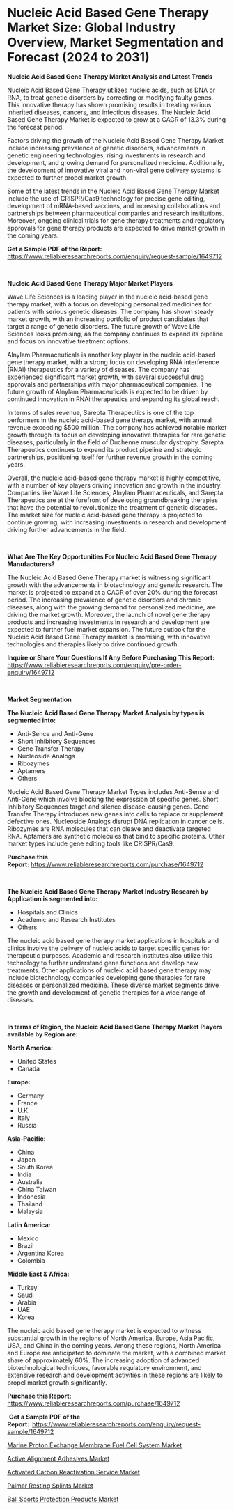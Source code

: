 <p><h1>Nucleic Acid Based Gene Therapy Market Size: Global Industry Overview, Market Segmentation and Forecast (2024 to 2031)</h1></p><p><strong>Nucleic Acid Based Gene Therapy Market Analysis and Latest Trends</strong></p>
<p><p>Nucleic Acid Based Gene Therapy utilizes nucleic acids, such as DNA or RNA, to treat genetic disorders by correcting or modifying faulty genes. This innovative therapy has shown promising results in treating various inherited diseases, cancers, and infectious diseases. The Nucleic Acid Based Gene Therapy Market is expected to grow at a CAGR of 13.3% during the forecast period.</p><p>Factors driving the growth of the Nucleic Acid Based Gene Therapy Market include increasing prevalence of genetic disorders, advancements in genetic engineering technologies, rising investments in research and development, and growing demand for personalized medicine. Additionally, the development of innovative viral and non-viral gene delivery systems is expected to further propel market growth.</p><p>Some of the latest trends in the Nucleic Acid Based Gene Therapy Market include the use of CRISPR/Cas9 technology for precise gene editing, development of mRNA-based vaccines, and increasing collaborations and partnerships between pharmaceutical companies and research institutions. Moreover, ongoing clinical trials for gene therapy treatments and regulatory approvals for gene therapy products are expected to drive market growth in the coming years.</p></p>
<p><strong>Get a Sample PDF of the Report:&nbsp;</strong> <a href="https://www.reliableresearchreports.com/enquiry/request-sample/1649712">https://www.reliableresearchreports.com/enquiry/request-sample/1649712</a></p>
<p>&nbsp;</p>
<p><strong>Nucleic Acid Based Gene Therapy Major Market Players</strong></p>
<p><p>Wave Life Sciences is a leading player in the nucleic acid-based gene therapy market, with a focus on developing personalized medicines for patients with serious genetic diseases. The company has shown steady market growth, with an increasing portfolio of product candidates that target a range of genetic disorders. The future growth of Wave Life Sciences looks promising, as the company continues to expand its pipeline and focus on innovative treatment options.</p><p>Alnylam Pharmaceuticals is another key player in the nucleic acid-based gene therapy market, with a strong focus on developing RNA interference (RNAi) therapeutics for a variety of diseases. The company has experienced significant market growth, with several successful drug approvals and partnerships with major pharmaceutical companies. The future growth of Alnylam Pharmaceuticals is expected to be driven by continued innovation in RNAi therapeutics and expanding its global reach.</p><p>In terms of sales revenue, Sarepta Therapeutics is one of the top performers in the nucleic acid-based gene therapy market, with annual revenue exceeding $500 million. The company has achieved notable market growth through its focus on developing innovative therapies for rare genetic diseases, particularly in the field of Duchenne muscular dystrophy. Sarepta Therapeutics continues to expand its product pipeline and strategic partnerships, positioning itself for further revenue growth in the coming years.</p><p>Overall, the nucleic acid-based gene therapy market is highly competitive, with a number of key players driving innovation and growth in the industry. Companies like Wave Life Sciences, Alnylam Pharmaceuticals, and Sarepta Therapeutics are at the forefront of developing groundbreaking therapies that have the potential to revolutionize the treatment of genetic diseases. The market size for nucleic acid-based gene therapy is projected to continue growing, with increasing investments in research and development driving further advancements in the field.</p></p>
<p>&nbsp;</p>
<p><strong>What Are The Key Opportunities For Nucleic Acid Based Gene Therapy Manufacturers?</strong></p>
<p><p>The Nucleic Acid Based Gene Therapy market is witnessing significant growth with the advancements in biotechnology and genetic research. The market is projected to expand at a CAGR of over 20% during the forecast period. The increasing prevalence of genetic disorders and chronic diseases, along with the growing demand for personalized medicine, are driving the market growth. Moreover, the launch of novel gene therapy products and increasing investments in research and development are expected to further fuel market expansion. The future outlook for the Nucleic Acid Based Gene Therapy market is promising, with innovative technologies and therapies likely to drive continued growth.</p></p>
<p><strong>Inquire or Share Your Questions If Any Before Purchasing This Report:</strong> <a href="https://www.reliableresearchreports.com/enquiry/pre-order-enquiry/1649712">https://www.reliableresearchreports.com/enquiry/pre-order-enquiry/1649712</a></p>
<p>&nbsp;</p>
<p><strong>Market Segmentation</strong></p>
<p><strong>The Nucleic Acid Based Gene Therapy Market Analysis by types is segmented into:</strong></p>
<p><ul><li>Anti-Sence and Anti-Gene</li><li>Short Inhibitory Sequences</li><li>Gene Transfer Therapy</li><li>Nucleoside Analogs</li><li>Ribozymes</li><li>Aptamers</li><li>Others</li></ul></p>
<p><p>Nucleic Acid Based Gene Therapy Market Types includes Anti-Sense and Anti-Gene which involve blocking the expression of specific genes. Short Inhibitory Sequences target and silence disease-causing genes. Gene Transfer Therapy introduces new genes into cells to replace or supplement defective ones. Nucleoside Analogs disrupt DNA replication in cancer cells. Ribozymes are RNA molecules that can cleave and deactivate targeted RNA. Aptamers are synthetic molecules that bind to specific proteins. Other market types include gene editing tools like CRISPR/Cas9.</p></p>
<p><strong>Purchase this Report:&nbsp;</strong><a href="https://www.reliableresearchreports.com/purchase/1649712">https://www.reliableresearchreports.com/purchase/1649712</a></p>
<p>&nbsp;</p>
<p><strong>The Nucleic Acid Based Gene Therapy Market Industry Research by Application is segmented into:</strong></p>
<p><ul><li>Hospitals and Clinics</li><li>Academic and Research Institutes</li><li>Others</li></ul></p>
<p><p>The nucleic acid based gene therapy market applications in hospitals and clinics involve the delivery of nucleic acids to target specific genes for therapeutic purposes. Academic and research institutes also utilize this technology to further understand gene functions and develop new treatments. Other applications of nucleic acid based gene therapy may include biotechnology companies developing gene therapies for rare diseases or personalized medicine. These diverse market segments drive the growth and development of genetic therapies for a wide range of diseases.</p></p>
<p>&nbsp;</p>
<p><strong>In terms of Region, the Nucleic Acid Based Gene Therapy Market Players available by Region are:</strong></p>
<p>
    <p> <strong> North America: </strong>
        <ul>
            <li>United States</li>
            <li>Canada</li>
        </ul>
        </p> 
    <p> <strong> Europe: </strong>
        <ul>
            <li>Germany</li>
            <li>France</li>
            <li>U.K.</li>
            <li>Italy</li>
            <li>Russia</li>
        </ul>
        </p> 
    <p> <strong> Asia-Pacific: </strong>
        <ul>
            <li>China</li>
            <li>Japan</li>
            <li>South Korea</li>
            <li>India</li>
            <li>Australia</li>
            <li>China Taiwan</li>
            <li>Indonesia</li>
            <li>Thailand</li>
            <li>Malaysia</li>
        </ul>
        </p> 
    <p> <strong> Latin America: </strong>
        <ul>
            <li>Mexico</li>
            <li>Brazil</li>
            <li>Argentina Korea</li>
            <li>Colombia</li>
        </ul>
        </p> 
    <p> <strong> Middle East & Africa: </strong>
        <ul>
            <li>Turkey</li>
            <li>Saudi</li>
            <li>Arabia</li>
            <li>UAE</li>
            <li>Korea</li>
        </ul>
    </p>
    </p>
<p><p>The nucleic acid based gene therapy market is expected to witness substantial growth in the regions of North America, Europe, Asia Pacific, USA, and China in the coming years. Among these regions, North America and Europe are anticipated to dominate the market, with a combined market share of approximately 60%. The increasing adoption of advanced biotechnological techniques, favorable regulatory environment, and extensive research and development activities in these regions are likely to propel market growth significantly.</p></p>
<p><strong>Purchase this Report: </strong><a href="https://www.reliableresearchreports.com/purchase/1649712">https://www.reliableresearchreports.com/purchase/1649712</a></p>
<p>&nbsp;<strong>Get a Sample PDF of the Report:&nbsp;&nbsp;</strong><a href="https://www.reliableresearchreports.com/enquiry/request-sample/1649712">https://www.reliableresearchreports.com/enquiry/request-sample/1649712</a></p>
<p><strong></strong></p>
<p><p><a href="https://github.com/gdfhhhj/Market-Research-Report-List-3/blob/main/marine-proton-exchange-membrane-fuel-cell-system-market.md">Marine Proton Exchange Membrane Fuel Cell System Market</a></p><p><a href="https://github.com/julyju69/Market-Research-Report-List-2/blob/main/active-alignment-adhesives-market.md">Active Alignment Adhesives Market</a></p><p><a href="https://github.com/RichRobinson5/Market-Research-Report-List-3/blob/main/activated-carbon-reactivation-service-market.md">Activated Carbon Reactivation Service Market</a></p><p><a href="https://issuu.com/reportprime-2/docs/palmar-resting-splints-market-size-2030.pptx">Palmar Resting Splints Market</a></p><p><a href="https://issuu.com/reportprime-2/docs/ball-sports-protection-products-market-size-2030.p">Ball Sports Protection Products Market</a></p></p>